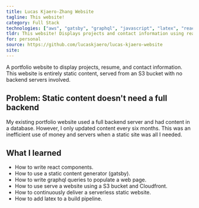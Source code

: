 ```yaml
---
title: Lucas Kjaero-Zhang Website
tagline: This website!
category: Full Stack
technologies: ["aws", "gatsby", "graphql", "javascript", "latex", "react", "S3"]
tldr: This website! Displays projects and contact information using react and S3.
for: personal
source: https://github.com/lucaskjaero/lucas-kjaero-website
site:
---
```

A portfolio website to display projects, resume, and contact information. This website is entirely static content, served from an S3 bucket with no backend servers involved.

## Problem: Static content doesn't need a full backend
My existing portfolio website used a full backend server and had content in a database. However, I only updated content every six months. This was an inefficient use of money and servers when a static site was all I needed.

## What I learned
-   How to write react components.
-   How to use a static content generator (gatsby).
-   How to write graphql queries to populate a web page.
-   How to use serve a website using a S3 bucket and Cloudfront.
-   How to continuously deliver a serverless static website.
-   How to add latex to a build pipeline.
